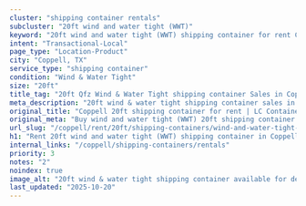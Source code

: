 ```yaml
---
cluster: "shipping container rentals"
subcluster: "20ft wind and water tight (WWT)"
keyword: "20ft wind and water tight (WWT) shipping container for rent Coppell, TX"
intent: "Transactional-Local"
page_type: "Location-Product"
city: "Coppell, TX"
service_type: "shipping container"
condition: "Wind & Water Tight"
size: "20ft"
title_tag: "20ft Qfz Wind & Water Tight shipping container Sales in Coppell | LC Container"
meta_description: "20ft wind & water tight shipping container sales in Coppell. Fast delivery, competitive pricing. Serving shipping containers area. Quote ID: 1L5. Call (214) 524-4168 for your free quote today."
original_title: "Coppell 20ft shipping container for rent | LC Container"
original_meta: "Buy wind and water tight (WWT) 20ft shipping container rent with local delivery in Coppell, TX. LC Container — local Since 2003. Request a fast quote today."
url_slug: "/coppell/rent/20ft/shipping-containers/wind-and-water-tight-wwt"
h1: "Rent 20ft wind and water tight (WWT) shipping container in Coppell"
internal_links: "/coppell/shipping-containers/rentals"
priority: 3
notes: "2"
noindex: true
image_alt: "20ft wind & water tight shipping container available for delivery in Coppell"
last_updated: "2025-10-20"
---
```


<!-- TODO: Add unique city/inventory copy, images, and internal links here. -->
